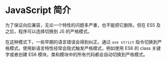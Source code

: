 # JavaScript 简介

为了保证向后兼容，无论一个特性的问题多严重，也不能把它删除。但在 ES5 及之后，程序可以选择切换到 JS 的严格模式。

在这种模式下，一些早期的语言错误会得到纠正。通过 `use strict` 指令切换到严格模式。使用新语言特性经常会隐式触发严格模式，例如使用 ES6 的 class 关键字或者创建 ES6 模块，类和模块中的所有代码都会自动切换到严格模式。
